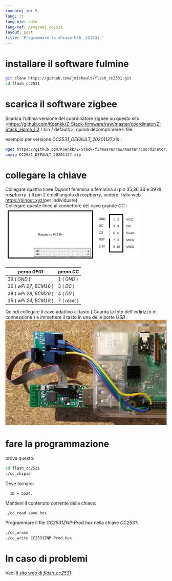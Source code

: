 ```yaml
---
komentoj_id: 5.
lang: it
lang-niv: auto
lang-ref: programi_cc2531
layout: post
title: 'Programmare la chiave USB _CC2531_'
---
```


# installare il software fulmine

```bash
git clone https://github.com/jmichault/flash_cc2531.git
cd flash_cc2531
```
 
# scarica il software zigbee
Scarica l'ultima versione del coordinatore zigbee su questo sito: <https://github.com/Koenkk/Z-Stack-firmware/raw/master/coordinator/Z-Stack_Home_1.2 / bin / default/>, quindi decomprimere il file.

esempio per versione _CC2531_DEFAULT_20201127.zip_ :

```bash
wget https://github.com/Koenkk/Z-Stack-firmware/raw/master/coordinator/Z-Stack_Home_1.2/bin/default/CC2531_DEFAULT_20201127.zip
unzip CC2531_DEFAULT_20201127.zip
```

# collegare la chiave

Collegare quattro linee _Dupont_ femmina a femmina ai pin 35,36,38 e 39 di _raspberry_. ( Il pin 2 è nell'angolo di _raspberry_, vedere il sito web <https://pinout.xyz/>per individuare)  
Collegare queste linee al connettore del cavo grande _CC_ :  
![](/public/raspberry-cc.png "dispozicio _raspberry_ kaj _CC_") 

| perno _GPIO_          | perno _CC_  |
| ---------------------- | ------------ | 
| 39 ( _GND_ )           | 1 ( _GND_ )  |	
| 36 ( _wPi 27, BCM16_ ) | 3 ( _DC_ )   | 
| 38 ( _wPi 28, BCM20_ ) | 4 ( _DD_ )   | 
| 35 ( _wPi 24, BCM19_ ) | 7 ( _reset_ )| 

Quindi collegare il cavo adattivo al tasto  ( Guarda la foto dell'indirizzo di connessione ) e immettere il tasto in una delle porte  _USB_ : 
 ![ ](/public/Raspberry-CC2531.jpg " _raspberry_ kaj _CC_")  


# fare la programmazione

prova questo:
```bash
cd flash_cc2531
./cc_chipid
```
Deve tornare:
```
  ID = b524.
```

Mantieni il contenuto corrente della chiave:
```bash
./cc_read save.hex
```

Programmare il file _CC2531ZNP-Prod.hex_ nella chiave _CC2531_:
```bash
./cc_erase
./cc_write CC2531ZNP-Prod.hex
```

# In caso di problemi
Vedi [ il sito web di _flash_cc2531_](https://jmichault.github.io/flash_cc2531-dok/)
